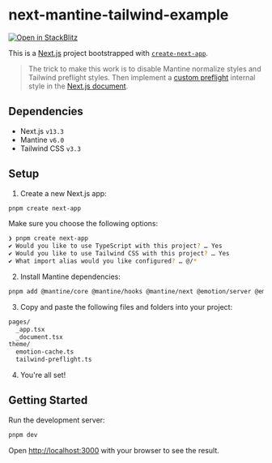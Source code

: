 # next-mantine-tailwind-example

[![Open in StackBlitz](https://developer.stackblitz.com/img/open_in_stackblitz.svg)](https://stackblitz.com/github/nerkarso/next-mantine-tailwind-example)

This is a [Next.js](https://nextjs.org/) project bootstrapped with [`create-next-app`](https://github.com/vercel/next.js/tree/canary/packages/create-next-app).

> The trick to make this work is to disable Mantine normalize styles and Tailwind preflight styles. Then implement a [custom preflight](src/theme/tailwind-preflight.ts) internal style in the [Next.js document](src/pages/_document.tsx).

## Dependencies

- Next.js `v13.3`
- Mantine `v6.0`
- Tailwind CSS `v3.3`

## Setup

1. Create a new Next.js app:

```sh
pnpm create next-app
```

Make sure you choose the following options:

```sh
❯ pnpm create next-app
✔ Would you like to use TypeScript with this project? … Yes
✔ Would you like to use Tailwind CSS with this project? … Yes
✔ What import alias would you like configured? … @/*
```

2. Install Mantine dependencies:

```sh
pnpm add @mantine/core @mantine/hooks @mantine/next @emotion/server @emotion/react
```

3. Copy and paste the following files and folders into your project:

```sh
pages/
  _app.tsx
  _document.tsx
theme/
  emotion-cache.ts
  tailwind-preflight.ts
```

4. You're all set!

## Getting Started

Run the development server:

```sh
pnpm dev
```

Open [http://localhost:3000](http://localhost:3000) with your browser to see the result.
